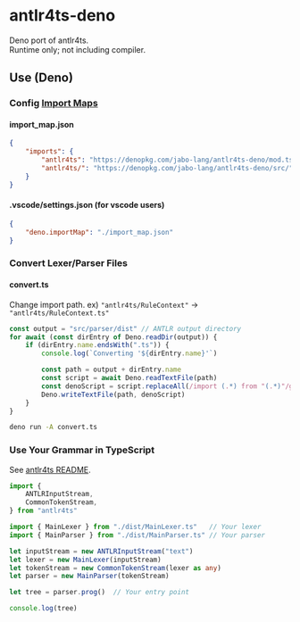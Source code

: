 # antlr4ts-deno
Deno port of antlr4ts.  
Runtime only; not including compiler.

## Use (Deno)
### Config [Import Maps](https://deno.land/manual/linking_to_external_code/import_maps)
#### import_map.json
```json
{
    "imports": {
        "antlr4ts": "https://denopkg.com/jabo-lang/antlr4ts-deno/mod.ts",
        "antlr4ts/": "https://denopkg.com/jabo-lang/antlr4ts-deno/src/"
    }
}
```
#### .vscode/settings.json (for vscode users)
```json
{
    "deno.importMap": "./import_map.json"
}
```
### Convert Lexer/Parser Files
#### convert.ts
Change import path. ex) `"antlr4ts/RuleContext"` -> `"antlr4ts/RuleContext.ts"`
```js
const output = "src/parser/dist" // ANTLR output directory
for await (const dirEntry of Deno.readDir(output)) {
    if (dirEntry.name.endsWith(".ts")) {
        console.log(`Converting '${dirEntry.name}'`)

        const path = output + dirEntry.name
        const script = await Deno.readTextFile(path)
        const denoScript = script.replaceAll(/import (.*) from "(.*)"/g, `import $1 from "$2.ts"`)
        Deno.writeTextFile(path, denoScript)
    }
}
```
```sh
deno run -A convert.ts
```
### Use Your Grammar in TypeScript
See [antlr4ts README](https://github.com/tunnelvisionlabs/antlr4ts).
```ts
import {
    ANTLRInputStream,
    CommonTokenStream,
} from "antlr4ts"

import { MainLexer } from "./dist/MainLexer.ts"   // Your lexer
import { MainParser } from "./dist/MainParser.ts" // Your parser

let inputStream = new ANTLRInputStream("text")
let lexer = new MainLexer(inputStream)
let tokenStream = new CommonTokenStream(lexer as any)
let parser = new MainParser(tokenStream)

let tree = parser.prog()  // Your entry point

console.log(tree)
```
